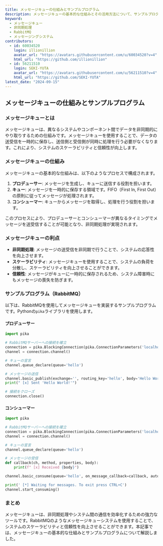 ```yaml
---
title: メッセージキューの仕組みとサンプルプログラム
description: メッセージキューの基本的な仕組みとその活用方法について、サンプルプログラムを交えて解説します。非同期処理やシステム間の通信を効率化するための重要な技術です。
keyword:
  - メッセージキュー
  - 非同期処理
  - RabbitMQ
  - メッセージングシステム
contributors:
  - id: 60034520
    login: illionillion
    avatar_url: "https://avatars.githubusercontent.com/u/60034520?v=4"
    html_url: "https://github.com/illionillion"
  - id: 56211510
    login: SEKI-YUTA
    avatar_url: "https://avatars.githubusercontent.com/u/56211510?v=4"
    html_url: "https://github.com/SEKI-YUTA"
latest_date: "2024-09-15"
---
```


## メッセージキューの仕組みとサンプルプログラム

### メッセージキューとは

メッセージキューは、異なるシステムやコンポーネント間でデータを非同期的にやり取りするための仕組みです。メッセージキューを使用することで、データの送受信を一時的に保存し、送信側と受信側が同時に処理を行う必要がなくなります。これにより、システムのスケーラビリティと信頼性が向上します。

### メッセージキューの仕組み

メッセージキューの基本的な仕組みは、以下のようなプロセスで構成されます。

1. **プロデューサー**: メッセージを生成し、キューに送信する役割を担います。
2. **キュー**: メッセージを一時的に保存する領域です。FIFO（First In, First Out）の原則に従ってメッセージが処理されます。
3. **コンシューマー**: キューからメッセージを取得し、処理を行う役割を担います。

このプロセスにより、プロデューサーとコンシューマーが異なるタイミングでメッセージを送受信することが可能となり、非同期処理が実現されます。

### メッセージキューの利点

- **非同期処理**: メッセージの送受信を非同期で行うことで、システムの応答性を向上させます。
- **スケーラビリティ**: メッセージキューを使用することで、システムの負荷を分散し、スケーラビリティを向上させることができます。
- **信頼性**: メッセージがキューに一時的に保存されるため、システム障害時にもメッセージの喪失を防ぎます。

### サンプルプログラム（RabbitMQ）

以下は、RabbitMQを使用してメッセージキューを実装するサンプルプログラムです。Pythonの`pika`ライブラリを使用します。

#### プロデューサー

```python
import pika

# RabbitMQサーバーへの接続を確立
connection = pika.BlockingConnection(pika.ConnectionParameters('localhost'))
channel = connection.channel()

# キューの宣言
channel.queue_declare(queue='hello')

# メッセージの送信
channel.basic_publish(exchange='', routing_key='hello', body='Hello World!')
print(" [x] Sent 'Hello World!'")

# 接続をクローズ
connection.close()
```

#### コンシューマー

```python
import pika

# RabbitMQサーバーへの接続を確立
connection = pika.BlockingConnection(pika.ConnectionParameters('localhost'))
channel = connection.channel()

# キューの宣言
channel.queue_declare(queue='hello')

# メッセージの受信
def callback(ch, method, properties, body):
    print(f" [x] Received {body}")

channel.basic_consume(queue='hello', on_message_callback=callback, auto_ack=True)

print(' [*] Waiting for messages. To exit press CTRL+C')
channel.start_consuming()
```

### まとめ

メッセージキューは、非同期処理やシステム間の通信を効率化するための強力なツールです。RabbitMQのようなメッセージキューシステムを使用することで、システムのスケーラビリティと信頼性を向上させることができます。本記事では、メッセージキューの基本的な仕組みとサンプルプログラムについて解説しました。
